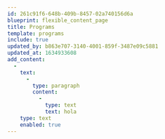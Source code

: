 ```yaml
---
id: 261c91f6-648b-409b-8457-02a740156d6a
blueprint: flexible_content_page
title: Programs
template: programs
include: true
updated_by: b863e707-3140-4001-859f-3487e09c5881
updated_at: 1634933608
add_content:
  -
    text:
      -
        type: paragraph
        content:
          -
            type: text
            text: hola
    type: text
    enabled: true
---
```

